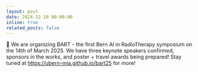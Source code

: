```yaml
---
layout: post
date: 2024-12-10 00:00:00
inline: true
related_posts: false
---
```


:mega: We are organizing BART - the first Bern AI in RadioTherapy symposium on the 14th of March 2025. We have three keynote speakers confirmed, sponsors in the works, and poster + travel awards being prepared! Stay tuned at https://ubern-mia.github.io/bart25 for more! 